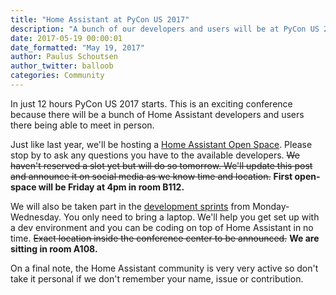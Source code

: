 ```yaml
---
title: "Home Assistant at PyCon US 2017"
description: "A bunch of our developers and users will be at PyCon US 2017."
date: 2017-05-19 00:00:01
date_formatted: "May 19, 2017"
author: Paulus Schoutsen
author_twitter: balloob
categories: Community
---
```


In just 12 hours PyCon US 2017 starts. This is an exciting conference because there will be a bunch of Home Assistant developers and users there being able to meet in person.

Just like last year, we'll be hosting a [Home Assistant Open Space](https://us.pycon.org/2017/events/open-spaces/). Please stop by to ask any questions you have to the available developers. ~~We haven't reserved a slot yet but will do so tomorrow. We'll update this post and announce it on social media as we know time and location.~~ **First open-space will be Friday at 4pm in room B112.**

We will also be taken part in the [development sprints](https://us.pycon.org/2017/community/sprints/) from Monday-Wednesday. You only need to bring a laptop. We'll help you get set up with a dev environment and you can be coding on top of Home Assistant in no time. ~~Exact location inside the conference center to be announced.~~ **We are sitting in room A108.**

On a final note, the Home Assistant community is very very active so don't take it personal if we don't remember your name, issue or contribution.
